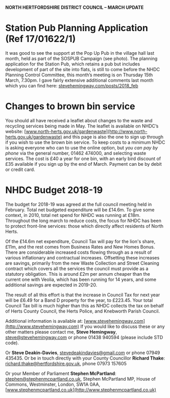 **NORTH HERTFORDSHIRE DISTRICT COUNCIL – MARCH UPDATE**

Station Pub Planning Application (Ref 17/01622/1)
=================================================

It was good to see the support at the Pop Up Pub in the village hall last month, held as part of the SOSPUB Campaign (see photo). The planning application for the Station Pub, which retains a pub but includes development of part of the site into flats, is still to come before the NHDC Planning Control Committee, this month’s meeting is on Thursday 15th March, 7.30pm. I gave fairly extensive additional comments last month which you can find here: [stevehemingway.com/posts/2018\_feb](stevehemingway.com/posts/2018_feb)<span id="nhdc-update" class="anchor"></span>

Changes to brown bin service
============================

You should all have received a leaflet about changes to the waste and recycling services being made in May. The leaflet is available on NHDC’s website: [www.north-herts.gov.uk/gardenwaste](http://www.north-herts.gov.uk/gardenwaste) and this page is also the one to sign up through if you wish to use the brown bin service. To keep costs to a minimum NHDC is asking everyone who can to use the online option, but *you can pay by phone* via the general number, 01462 474000, and selecting waste services. The cost is £40 a year for one bin, with an early bird discount of £35 available if you sign up by the end of March. Payment can be by debit or credit card.

NHDC Budget 2018-19
===================

The budget for 2018-19 was agreed at the full council meeting held in February. Total net budgeted expenditure will be £14.6m. To give some context, in 2010, total net spend for NHDC was running at £18m. Throughout the long march to reduce costs, the focus for NHDC has been to protect front-line services: those which directly affect residents of North Herts.

Of the £14.6m net expenditure, Council Tax will pay for the lion's share, £11m, and the rest comes from Business Rates and New Homes Bonus. There are considerable increased costs flowing through as a result of various inflationary and contractual increases. Offsetting these increases are savings, primarily from the new Waste Collection and Street Cleaning contract which covers all the services the council must provide as a statutory obligation. This is around £2m per annum cheaper than the current one with Veolia, which has been running for 14 years, and some additional savings are expected in 2019-20.

The result of all this effort is that the increase in Council Tax for next year will be £6.49 for a Band D property for the year, to £223.45. Your total Council Tax bill is much higher than this as NHDC collects the tax on behalf of Herts County Council, the Herts Police, and Knebworth Parish Council.

Additional information is available at: [www.stevehemingway.com](http://www.stevehemingway.com) If you would like to discuss these or any other matters please contact me, **Steve Hemingway**, steve@stevehemingway.com or phone 01438 940594 (please include STD code).

Or **Steve Deakin-Davies**, stevedeakindavies@gmail.com or phone 07949 435435. Or be in touch directly with your County Councillor **Richard Thake**: richard.thake@hertfordshire.gov.uk, phone 07973 157605

Or your Member of Parliament **Stephen McPartland**: stephen@stephenmcpartland.co.uk, Stephen McPartland MP, House of Commons, Westminster, London, SW1A 0AA, [www.stephenmcpartland.co.uk](http://www.stephenmcpartland.co.uk)

